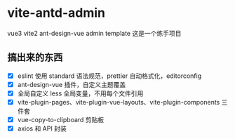 # vite-antd-admin

vue3 vite2 ant-design-vue admin template
这是一个练手项目

## 搞出来的东西

- [x] eslint 使用 standard 语法规范，prettier 自动格式化，editorconfig
- [x] ant-design-vue 插件，自定义主题覆盖
- [x] 全局自定义 less 全局变量，不用每个文件引用
- [x] vite-plugin-pages、vite-plugin-vue-layouts、vite-plugin-components 三件套
- [x] vue-copy-to-clipboard 剪贴板
- [x] axios 和 API 封装
